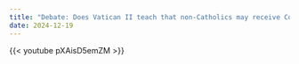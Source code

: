 ```yaml
---
title: "Debate: Does Vatican II teach that non-Catholics may receive Communion - 2/4"
date: 2024-12-19
---
```


{{< youtube pXAisD5emZM >}}
